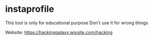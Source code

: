 # instaprofile

This tool is only for educational purpose
Don't use it for wrong things

Website: https://hackinggalaxy.wixsite.com/hacking
